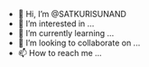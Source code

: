 - 👋 Hi, I’m @SATKURISUNAND
- 👀 I’m interested in ...
- 🌱 I’m currently learning ...
- 💞️ I’m looking to collaborate on ...
- 📫 How to reach me ...

<!---
SATKURISUNAND/SATKURISUNAND is a ✨ special ✨ repository because its `README.md` (this file) appears on your GitHub profile.
You can click the Preview link to take a look at your changes.
--->
